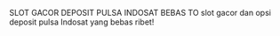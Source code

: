 SLOT GACOR DEPOSIT PULSA INDOSAT BEBAS TO
slot gacor dan opsi deposit pulsa Indosat yang bebas ribet!
